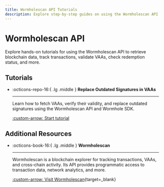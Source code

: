 ```yaml
---
title: Wormholescan API Tutorials
description: Explore step-by-step guides on using the Wormholescan API to fetch VAAs, validate signatures, check redemption status, and process cross-chain transactions.
---
```


# Wormholescan API  

Explore hands-on tutorials for using the Wormholescan API to retrieve blockchain data, track transactions, validate VAAs, check redemption status, and more. 

## Tutorials 

<div class="grid cards" markdown>  

-   :octicons-repo-16:{ .lg .middle } **Replace Outdated Signatures in VAAs**  

    ---  

    Learn how to fetch VAAs, verify their validity, and replace outdated signatures using the Wormholescan API and Wormhole SDK.  

    [:custom-arrow: Start tutorial](/docs/tutorials/wormholescan/replace-signatures/)  

</div>  

## Additional Resources  

<div class="grid cards" markdown>  

-   :octicons-book-16:{ .lg .middle } **Wormholescan**  

    ---  

    Wormholescan is a blockchain explorer for tracking transactions, VAAs, and cross-chain activity. Its API provides programmatic access to transaction data, network analytics, and more.

    [:custom-arrow: Visit Wormholescan](https://wormholescan.io/){target=\_blank}  

</div>  
